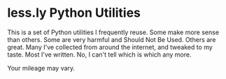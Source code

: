 # less.ly Python Utilities


This is a set of Python utilities I frequently reuse. Some make more sense than others. Some are very harmful and Should Not Be Used. Others are great. Many I've collected from around the internet, and tweaked to my taste. Most I've written. No, I can't tell which is which any more.

Your mileage may vary.
